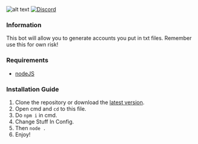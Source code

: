 ![alt text](https://i.imgur.com/LQ5JUiM.png "Hi")
[![Discord](https://img.shields.io/discord/902138867199643679?color=7289da&label=Discord&logo=discord&logoColor=ffffff)](https://discord.gg/hpYRxZ2KrF)

### Information
This bot will allow you to generate accounts you put in txt files. Remember use this for own risk! 

### Requirements
* [nodeJS](https://nodejs.org/)

### Installation Guide
1. Clone the repository or download the [latest version](../../releases/latest).
2. Open cmd and `cd` to this file.
3. Do `npm i` in cmd.
4. Change Stuff In Config.
4. Then `node .`
6. Enjoy!
